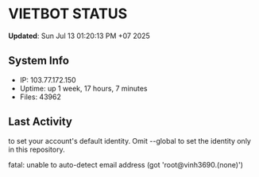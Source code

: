 # VIETBOT STATUS
**Updated**: Sun Jul 13 01:20:13 PM +07 2025

## System Info
- IP: 103.77.172.150
- Uptime: up 1 week, 17 hours, 7 minutes
- Files: 43962

## Last Activity

to set your account's default identity.
Omit --global to set the identity only in this repository.

fatal: unable to auto-detect email address (got 'root@vinh3690.(none)')
